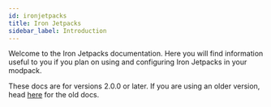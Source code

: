 ```yaml
---
id: ironjetpacks
title: Iron Jetpacks
sidebar_label: Introduction
---
```


Welcome to the Iron Jetpacks documentation. Here you will find information useful to you if you plan on using and configuring Iron Jetpacks in your modpack.

These docs are for versions 2.0.0 or later. If you are using an older version, head [here](https://github.com/BlakeBr0/IronJetpacks/wiki/JSON-Values) for the old docs.